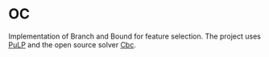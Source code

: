 # OC
Implementation of Branch and Bound for feature selection. The project uses [PuLP](/https://github.com/coin-or/PuLP) and the open source solver [Cbc](/https://github.com/coin-or/Cbc).
